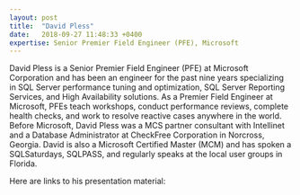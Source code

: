 ```yaml
---
layout: post
title:  "David Pless"
date:   2018-09-27 11:48:33 +0400
expertise: Senior Premier Field Engineer (PFE), Microsoft
---
```


David Pless is a Senior Premier Field Engineer (PFE) at Microsoft Corporation and has been an engineer for the past nine years specializing in SQL Server performance tuning and optimization, SQL Server Reporting Services, and High Availability solutions. As a Premier Field Engineer at Microsoft, PFEs teach workshops, conduct performance reviews, complete health checks, and work to resolve reactive cases anywhere in the world. Before Microsoft, David Pless was a MCS partner consultant with Intellinet and a Database Administrator at CheckFree Corporation in Norcross, Georgia. David is also a Microsoft Certified Master (MCM) and has spoken a SQLSaturdays, SQLPASS, and regularly speaks at the local user groups in Florida. 

Here are links to his presentation material:

